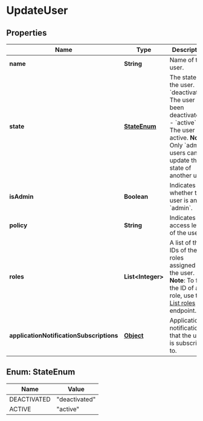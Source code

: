 

# UpdateUser

## Properties

Name | Type | Description | Notes
------------ | ------------- | ------------- | -------------
**name** | **String** | Name of the user. |  [optional]
**state** | [**StateEnum**](#StateEnum) | The state of the user.   - &#x60;deactivated&#x60;: The user has been deactivated.   - &#x60;active&#x60;: The user is active.  **Note**: Only &#x60;admin&#x60; users can update the state of another user.  |  [optional]
**isAdmin** | **Boolean** | Indicates whether the user is an &#x60;admin&#x60;. |  [optional]
**policy** | **String** | Indicates the access level of the user. |  [optional]
**roles** | **List&lt;Integer&gt;** | A list of the IDs of the roles assigned to the user.  **Note**: To find the ID of a role, use the [List roles](/management-api#tag/Roles/operation/listAllRolesV2) endpoint.  |  [optional]
**applicationNotificationSubscriptions** | [**Object**](.md) | Application notifications that the user is subscribed to. |  [optional]



## Enum: StateEnum

Name | Value
---- | -----
DEACTIVATED | &quot;deactivated&quot;
ACTIVE | &quot;active&quot;



